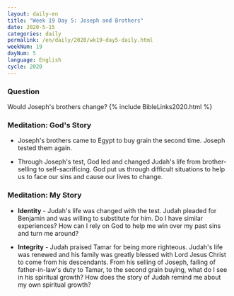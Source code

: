 ```yaml
---
layout: daily-en
title: "Week 19 Day 5: Joseph and Brothers"
date: 2020-5-15 
categories: daily
permalink: /en/daily/2020/wk19-day5-daily.html
weekNum: 19
dayNum: 5
language: English
cycle: 2020
---
```


### Question     
Would Joseph's brothers change? 
{% include BibleLinks2020.html %} 

### Meditation: God's Story   
+ Joseph's brothers came to Egypt to buy grain the second time. Joseph tested them again. 

+ Through Joseph's test, God led and changed Judah's life from brother-selling to self-sacrificing. God put us through difficult situations to help us to face our sins and cause our lives to change. 

### Meditation: My Story   
+ **Identity** - Judah's life was changed with the test. Judah pleaded for Benjamin and was willing to substitute for him. Do I have similar experiences? How can I rely on God to help me win over my past sins and turn me around? 

+ **Integrity** - Judah praised Tamar for being more righteous. Judah's life was renewed and his family was greatly blessed with Lord Jesus Christ to come from his descendants. From his selling of Joseph, failing of father-in-law's duty to Tamar, to the second grain buying, what do I see in his spiritual growth? How does the story of Judah remind me about my own spiritual growth? 
